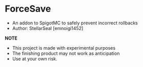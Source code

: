 # ForceSave
 - An addon to SpigotMC to safely prevent incorrect rollbacks
 - Author: StellarSeal [emnoigi1452]

**NOTE**
- This project is made with experimental purposes
- The finishing product may not work as anticipation
- Use at your own risk.
